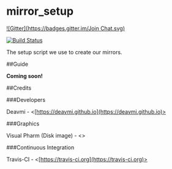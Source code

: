 mirror_setup
============
[![Gitter](https://badges.gitter.im/Join Chat.svg)](https://gitter.im/DeavmiOSS/mirror_setup?utm_source=badge&utm_medium=badge&utm_campaign=pr-badge&utm_content=badge)

[![Build Status](https://travis-ci.org/DeavmiOSS/mirror_setup.svg?branch=master)](https://travis-ci.org/DeavmiOSS/mirror_setup)

The setup script we use to create our mirrors.

##Guide

**Coming soon!**

##Credits

###Developers

Deavmi - <[https://deavmi.github.io](https://deavmi.github.io)>

###Graphics

Visual Pharm (Disk image) - <[]()>

###Continuous Integration

Travis-CI - <[https://travis-ci.org](https://travis-ci.org)>
